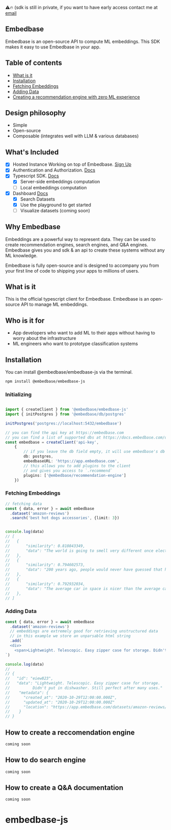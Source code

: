 ⚠️🔥 (sdk is still in private, if you want to have early access contact me at [email](mailto:ben@embedbase.xyz)
## Embedbase

Embedbase is an open-source API to compute ML embeddings. This SDK makes it easy to use Embedbase in your app.


## Table of contents
- [What is it](#what-is-it)
- [Installation](#installation)
- [Fetching Embeddings](#fetching-embeddings)
- [Adding Data](#adding-data)
- [Creating a recommendation engine with zero ML experience](#how-to-create-a-reccomendation-engine)


## Design philosophy
- Simple
- Open-source
- Composable (integrates well with LLM & various databases)

## What's Included
- [x] Hosted Instance Working on top of Embedbase. [Sign Up](https://embedbase.xyz)
- [x] Authentication and Authorization. [Docs](https://docs.embedbase.com/auth)
- [x] Typescript SDK. [Docs](https://docs.embedbase.com/sdk)
  - [x] Server-side embeddings computation
  - [ ] Local embeddings computation 
- [x] Dashboard [Docs](https://docs.embedbase.com/dashboard)
  - [x] Search Datasets
  - [x] Use the playground to get started
  - [ ] Visualize datasets (coming soon)

## Why Embedbase

Embeddings are a powerful way to represent data. They can be used to create recommendation engines, search engines, and Q&A engines. Embedbase gives you and sdk & an api to create these systems without any ML knowledge.

Embedbase is fully open-source and is designed to accompany you from your first line of code to shipping your apps to millions of users.

## What is it

This is the official typescript client for Embedbase. Embedbase is an open-source API to manage ML embeddings.

## Who is it for
- App developers who want to add ML to their apps without having to worry about the infrastructure
- ML engineers who want to prototype classification systems



## Installation


You can install @embedbase/embedbase-js via the terminal.


```sh
npm install @embedbase/embedbase-js
```


### Initializing
```ts

import { createClient } from '@embedbase/embedbase-js'
import { initPostgres } from '@embedbase/db/postgres'

initPostgres('postgres://localhost:5432/embedbase')

// you can find the api key at https://embedbase.com
// you can find a list of supported dbs at https://docs.embedbase.com/dbs
const embedbase = createClient('api-key', 
    {
        // if you leave the db field empty, it will use embedbase's db
        db: postgres,
        embedbaseURL: 'https://app.embedbase.com',
        // this allows you to add plugins to the client
        // and gives you access to `.recommend`
        plugins: ['@embedbase/recommendation-engine']
    })

```


### Fetching Embeddings
```ts
// fetching data
const { data, error } = await embedbase
  .dataset('amazon-reviews')
  .search('best hot dogs accessories', {limit: 3})


console.log(data)
// [
//   {
//       "similarity": 0.810843349,
//       "data": "The world is going to smell very different once electric      vehicles become commonplace"
//   },
//   {
//       "similarity": 0.794602573,
//       "data": "200 years ago, people would never have guessed that humans in the future would communicate by silently tapping on glass"
//   },
//   {
//       "similarity": 0.792932034,
//       "data": "The average car in space is nicer than the average car on Earth"
//   },
// ]
```
### Adding Data

```js
const { data, error } = await embedbase
  .dataset('amazon-reviews')
  // embeddings are extremely good for retrieving unstructured data
  // in this example we store an unparsable html string
  .add(`
  <div>
    <span>Lightweight. Telescopic. Easy zipper case for storage. Didn't put in dishwasher. Still perfect after many uses.</span>
`)

console.log(data)
//
// {
//   "id": "eiew823",
//   "data": "Lightweight. Telescopic. Easy zipper case for storage.
//          Didn't put in dishwasher. Still perfect after many uses."
//    "metadata": {
//      "created_at": "2020-10-29T12:00:00.000Z",
//      "updated_at": "2020-10-29T12:00:00.000Z"
//      "location": "https://app.embedbase.com/datasets/amazon-reviews/
//    }
// }
```

## How to create a reccomendation engine

```js
coming soon


```

## How to do search engine

```js
coming soon
```

## How to create a Q&A documentation

```js
coming soon
```
# embedbase-js

